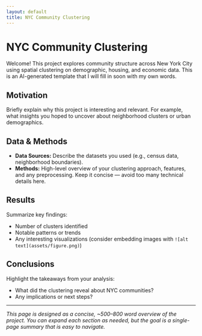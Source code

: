 ```yaml
---
layout: default
title: NYC Community Clustering
---
```


# NYC Community Clustering

Welcome! This project explores community structure across New York City using spatial clustering on demographic, housing, and economic data. This is an AI-generated template that I will fill in soon with my own words. 

## Motivation

Briefly explain why this project is interesting and relevant. For example, what insights you hoped to uncover about neighborhood clusters or urban demographics.

## Data & Methods

- **Data Sources:** Describe the datasets you used (e.g., census data, neighborhood boundaries).  
- **Methods:** High-level overview of your clustering approach, features, and any preprocessing. Keep it concise — avoid too many technical details here.

## Results

Summarize key findings:
- Number of clusters identified
- Notable patterns or trends
- Any interesting visualizations (consider embedding images with `![alt text](assets/figure.png)`)

## Conclusions

Highlight the takeaways from your analysis:
- What did the clustering reveal about NYC communities?  
- Any implications or next steps?  

---

*This page is designed as a concise, ~500–800 word overview of the project. You can expand each section as needed, but the goal is a single-page summary that is easy to navigate.*
